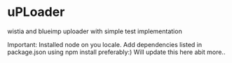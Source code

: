 # uPLoader
wistia and blueimp uploader with simple test implementation

Important:
Installed node on you locale.
Add dependencies listed in package.json using npm install preferably:)
Will update this here abit more..
